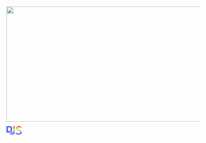 ### 
<div id= "header" align= "center">
  <img src = "https://media.tenor.com/PEcX10v43vIAAAAC/pine-candy-yuuka.gif" width="600" height="300"/>
</div>
<div>
  <img src = "https://github.com/devicons/devicon/blob/master/icons/discordjs/discordjs-original.svg" title="DiscordJS" width="40" height="40"/>&nbsp;
</div>

